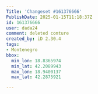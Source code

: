 ```yaml
---
Title: 'Changeset #161376666'
PublishDate: 2025-01-15T11:18:37Z
id: 161376666
user: dada24
comment: deleted conture
created_by: iD 2.30.4
tags:
- Montenegro
bbox:
  min_lon: 18.8365974
  min_lat: 42.2089943
  max_lon: 18.9400137
  max_lat: 42.2875921

---
```

